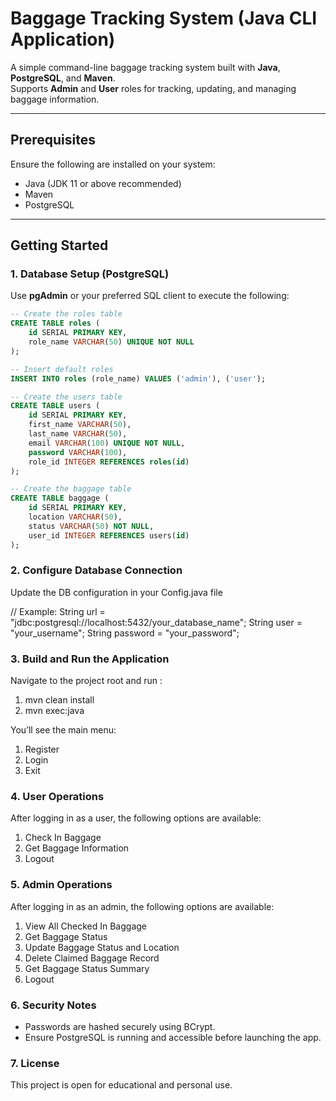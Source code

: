 # Baggage Tracking System (Java CLI Application)

A simple command-line baggage tracking system built with **Java**, **PostgreSQL**, and **Maven**.  
Supports **Admin** and **User** roles for tracking, updating, and managing baggage information.

---

## Prerequisites

Ensure the following are installed on your system:

- Java (JDK 11 or above recommended)
- Maven
- PostgreSQL

---

## Getting Started

### 1. Database Setup (PostgreSQL)

Use **pgAdmin** or your preferred SQL client to execute the following:

```sql
-- Create the roles table
CREATE TABLE roles (
    id SERIAL PRIMARY KEY,
    role_name VARCHAR(50) UNIQUE NOT NULL
);

-- Insert default roles
INSERT INTO roles (role_name) VALUES ('admin'), ('user');

-- Create the users table
CREATE TABLE users (
    id SERIAL PRIMARY KEY,
    first_name VARCHAR(50),
    last_name VARCHAR(50),
    email VARCHAR(100) UNIQUE NOT NULL,
    password VARCHAR(100),
    role_id INTEGER REFERENCES roles(id)
);

-- Create the baggage table
CREATE TABLE baggage (
    id SERIAL PRIMARY KEY,
    location VARCHAR(50),
    status VARCHAR(50) NOT NULL,
    user_id INTEGER REFERENCES users(id)
);
```
### 2. Configure Database Connection

Update the DB configuration in your Config.java file

// Example:
String url = "jdbc:postgresql://localhost:5432/your_database_name";
String user = "your_username";
String password = "your_password";

### 3. Build and Run the Application

Navigate to the project root and run :
1. mvn clean install
2. mvn exec:java

You’ll see the main menu:
1. Register
2. Login
3. Exit

### 4. User Operations

After logging in as a user, the following options are available:
1. Check In Baggage
2. Get Baggage Information
3. Logout

### 5. Admin Operations

After logging in as an admin, the following options are available:
1. View All Checked In Baggage
2. Get Baggage Status
3. Update Baggage Status and Location
4. Delete Claimed Baggage Record
5. Get Baggage Status Summary
6. Logout

### 6. Security Notes
- Passwords are hashed securely using BCrypt.
- Ensure PostgreSQL is running and accessible before launching the app.

### 7. License
This project is open for educational and personal use.
